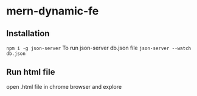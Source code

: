 # mern-dynamic-fe
## Installation 
`npm i -g json-server`
To run json-server db.json file 
`json-server --watch db.json`
## Run html file 
open .html file in chrome browser and explore
